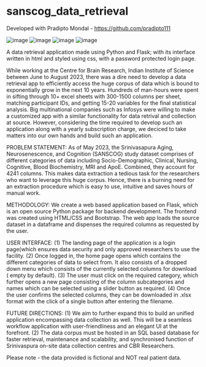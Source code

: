 # sanscog_data_retrieval

Developed with Pradipto Mondal - https://github.com/pradipto111

![image](https://github.com/suhrudp/sanscog_data_retrieval/assets/87201577/258d2e4b-11fa-426d-83bd-045e3dd8bafa)
![image](https://github.com/suhrudp/sanscog_data_retrieval/assets/87201577/6b35e81e-1697-4fc2-9553-96911585b80e)
![image](https://github.com/suhrudp/sanscog_data_retrieval/assets/87201577/3894e843-deb5-4eab-bbfe-738fef6c3af4)
![image](https://github.com/suhrudp/sanscog_data_retrieval/assets/87201577/122ea1ba-df0e-4424-8eaf-fbc70fc75f69)

A data retrieval application made using Python and Flask; with its interface written in html and styled using css, with a password protected login page.

While working at the Centre for Brain Research, Indian Institute of Science between June to August 2023, there was a dire need to develop a data retrieval app to efficiently access the huge corpus of data which is bound to exponentially grow in the next 10 years. Hundreds of man-hours were spent in sifting through 10+ excel sheets with 300-1500 columns per sheet, matching participant IDs, and getting 15-20 variables for the final statistical analysis. Big multinational companies such as Infosys were willing to make a customized app with a similar functionality for data retrival and collection at source. However, considering the time required to develop such an application along with a yearly subscription charge, we deciced to take matters into our own hands and build such an application.

PROBLEM STATEMENT:
As of May 2023, the Srinivasapura Aging, Neurosenescence, and Cognition (SANSCOG) study dataset comprises of different categories of data including Socio-Demographic, Clinical, Nursing, Cognitive, Blood Biochemistry, MRI and ApoE. Combined, they account for 4241 columns. This makes data extraction a tedious task for the researchers who want to leverage this huge corpus. Hence, there is a burning need for an extraction procedure which is easy to use, intuitive and saves hours of manual work.

METHODOLOGY:
We create a web based application based on Flask, which is an open source Python package for backend development. The frontend was created using HTML/CSS and Bootstrap. The web app loads the source dataset in a dataframe and dispenses the required columns as requested by the user.

USER INTERFACE:
(1) The landing page of the application is a login page(which ensures data security and only approved researchers to use the facility.
(2) Once logged in, the home page opens which contains the different categories of data to select from. It also consists of a dropped
down menu which consists of the currently selected columns for download ( empty by default).
(3) The user must click on the required category, which further opens a new page consisting of the column subcategories and names which can be selected using a slider button as required.
(4) Once the user confirms the selected columns, they can be downloaded in .xlsx format with the click of a single button after entering the filename.

FUTURE DIRECTIONS:
(1) We aim to further expand this to build an unified application encompassing data collection as well. This will be a seamless workflow application with user-friendliness and an elegant UI at the forefront.
(2) The data corpus must be hosted in an SQL based database for faster retrieval, maintenance and scalability, and synchronised function of Srinivaspura on-site data collection centres and CBR Researchers.

Please note - the data provided is fictional and NOT real patient data.
